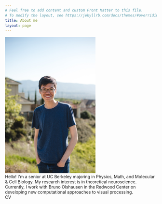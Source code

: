 ```yaml
---
# Feel free to add content and custom Front Matter to this file.
# To modify the layout, see https://jekyllrb.com/docs/themes/#overriding-theme-defaults
title: About me
layout: page
---
```

<!-- ![Myself](/assets/images/myself.jpg) -->
<div class="container">
  <div class="leftpane">
  	<img src="/assets/images/myself_2.jpg" alt="drawing" width="300"/>
  </div>
  <div class="rightpane">
  Hello! I'm a senior at UC Berkeley majoring in Physics, Math, and Molecular & Cell Biology. My research interest is in theoretical neuroscience. Currently, I work with Bruno Olshausen in the Redwood Center on developing new computational approaches to visual processing.
  <br>
  <a href="/assets/pdf/CV_sp20_1.pdf" style="text-decoration: none">CV</a>
  </div>
</div>
